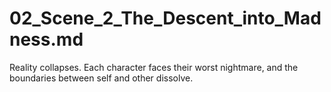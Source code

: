 # 02_Scene_2_The_Descent_into_Madness.md
Reality collapses. Each character faces their worst nightmare, and the boundaries between self and other dissolve.
